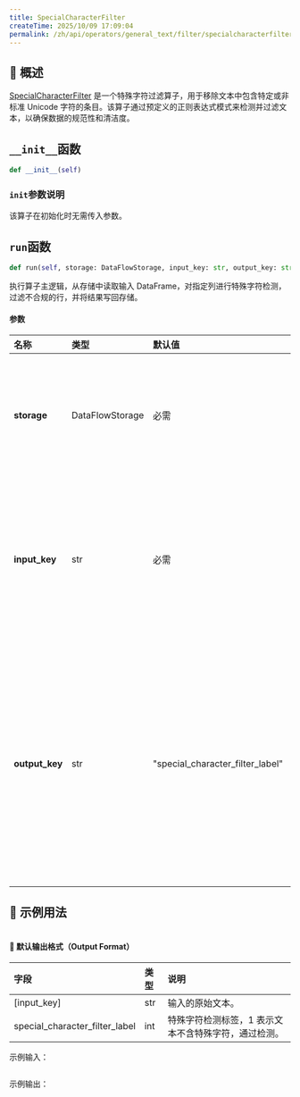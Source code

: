 ```yaml
---
title: SpecialCharacterFilter
createTime: 2025/10/09 17:09:04
permalink: /zh/api/operators/general_text/filter/specialcharacterfilter/
---
```


## 📘 概述

[SpecialCharacterFilter](https://github.com/OpenDCAI/DataFlow/blob/main/dataflow/operators/reasoning/generate/reasoning_answer_generator.py) 是一个特殊字符过滤算子，用于移除文本中包含特定或非标准 Unicode 字符的条目。该算子通过预定义的正则表达式模式来检测并过滤文本，以确保数据的规范性和清洁度。

## `__init__`函数

```python
def __init__(self)
```

### `init`参数说明

该算子在初始化时无需传入参数。

## `run`函数

```python
def run(self, storage: DataFlowStorage, input_key: str, output_key: str='special_character_filter_label')
```

执行算子主逻辑，从存储中读取输入 DataFrame，对指定列进行特殊字符检测，过滤不合规的行，并将结果写回存储。

#### 参数

| 名称         | 类型              | 默认值                             | 说明                                                         |
| :----------- | :---------------- | :--------------------------------- | :----------------------------------------------------------- |
| **storage**  | DataFlowStorage   | 必需                               | 数据流存储实例，负责读取与写入数据。                         |
| **input_key**| str               | 必需                               | 输入列名，对应需要进行特殊字符检测的文本字段。               |
| **output_key** | str               | "special_character_filter_label"   | 输出标签列名，用于标记文本是否通过检测（1 表示通过，0 表示未通过）。 |

## 🧠 示例用法

```python

```

#### 🧾 默认输出格式（Output Format）

| 字段                             | 类型 | 说明                                                   |
| :------------------------------- | :--- | :----------------------------------------------------- |
| [input_key]                      | str  | 输入的原始文本。                                       |
| special_character_filter_label   | int  | 特殊字符检测标签，1 表示文本不含特殊字符，通过检测。   |

示例输入：

```json

```

示例输出：

```json

```
